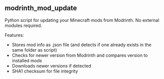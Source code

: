 ## modrinth_mod_update

Python script for updating your Minecraft mods from Modrinth. No external modules required.

Features:

- Stores mod info as .json file (and detects if one already exists in the same folder as script)
- Checks for newer version from Modrinth and compares version to installed mods
- Downloads newer versions if detected
- SHA1 checksum for file integrity